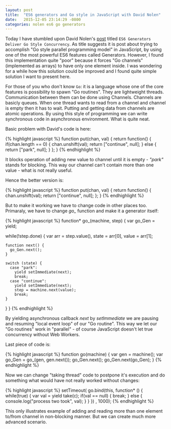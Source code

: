 ```yaml
---
layout: post
title:  "ES6 generators and Go style in JavaScript with David Nolen"
date:   2015-12-05 23:14:29 -0800
categories: nolen es6 go generators
---
```

Today I have stumbled upon David Nolen's [post][nolen-post] titled `ES6 Generators Deliver Go Style Concurrency`. As title suggests it is post about trying to accomplish "Go style parallel programming model" in JavaScript, by using one of the most powerful ES6 features called Generators. However, I found this implementation quite "poor" because it forces "Go channels" (implemented as arrays) to have only one element inside. I was wondering for a while how this solution could be improved and I found quite simple solution I want to present here.

For those of you who don't know `Go`: it is a language whose one of the core features is possibility to spawn "Go routines". They are lightweight threads. Communication between them can be done using Channels. Channels are basicly queues. When one thread wants to read from a channel and channel is empty then it has to wait. Putting and getting data from channels are atomic operations. By using this style of programming we can write synchronous code in asynchronous environment. What is quite neat. 

Basic problem with David's code is here:  

{% highlight javascript %}
function put(chan, val) {
  return function() {
    if(chan.length == 0) {
      chan.unshift(val);
      return ["continue", null];
    } else {
      return ["park", null];
    }
  };
}
{% endhighlight %}

It blocks operation of adding new value to channel until it is empty - *"park"* stands for blocking. This way our channel can't contain more than one value - what is not really useful. 

Hence the better version is:

{% highlight javascript %}
function put(chan, val) {
  return function() {
    chan.unshift(val);
    return ["continue", null];
  };
}
{% endhighlight %}

But to make it working we have to change code in other places too. Primaraly, we have to change *go_* function and make it a generator itself:

{% highlight javascript %}
function* go_(machine, step) {
  var go_Gen = yield;

  while(!step.done) {
    var arr   = step.value(),
        state = arr[0],
        value = arr[1];

    function next() {
      go_Gen.next();
    }

    switch (state) {
      case "park":
        yield setImmediate(next);
        break;
      case "continue":
        yield setImmediate(next);
        step = machine.next(value);
        break;
    }
  }
}
{% endhighlight %}

By yielding asynchronous callback *next* by *setImmediate* we are pausing and resuming "local event loop" of our "Go routine". This way we let our "Go routines" work in "parallel" - of course JavaScript doesn't let true concurrency without Web Workers.

Last piece of code is:

{% highlight javascript %}
function go(machine) {
  var gen = machine();
  var go_Gen = go_(gen, gen.next());
  go_Gen.next();
  go_Gen.next(go_Gen);
}
{% endhighlight %}

Now we can change "taking thread" code to postpone it's execution and do something what would have not really worked without changes:

{% highlight javascript %}
setTimeout(
  go.bind(this, function* () {
    while(true) {
      var val = yield take(c);
      if(val == null) {
        break;
      } else {
        console.log("process two took", val);
      }
    }
  })
, 1000);
{% endhighlight %}

This only illustrates example of adding and reading more than one element to/from channel in non-blocking manner. But we can create much more advanced scenario.

[nolen-post]: http://swannodette.github.io/2013/08/24/es6-generators-and-csp/

